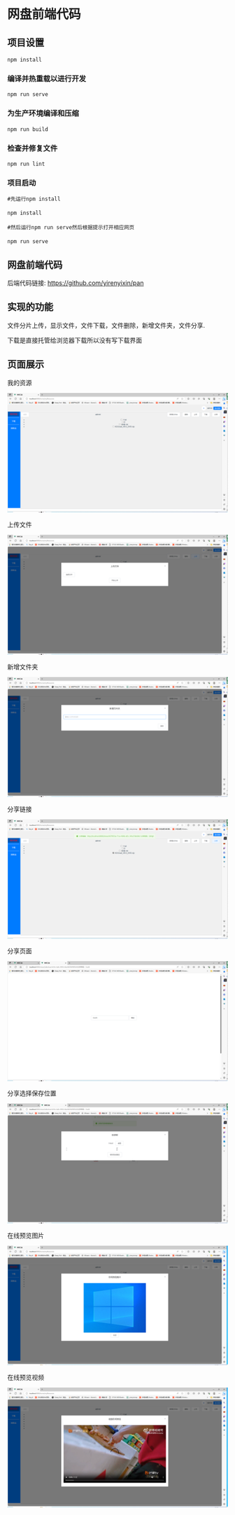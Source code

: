 # 网盘前端代码

## 项目设置
```
npm install
```

### 编译并热重载以进行开发
```
npm run serve
```

### 为生产环境编译和压缩
```
npm run build
```

### 检查并修复文件
```
npm run lint
```

### 项目启动
````
#先运行npm install

npm install

#然后运行npm run serve然后根据提示打开相应网页

npm run serve
````

## 网盘前端代码

后端代码链接: https://github.com/yirenyixin/pan

## 实现的功能

文件分片上传，显示文件，文件下载，文件删除，新增文件夹，文件分享.

下载是直接托管给浏览器下载所以没有写下载界面


## 页面展示

我的资源

![我的资源](./src/img/我的资源.png)

上传文件

![上传文件](./src/img/上传文件.png)

新增文件夹

![新增文件夹](./src/img/新增文件夹.png)

分享链接

![分享链接](./src/img/分享链接.png)

分享页面

![分享页面](./src/img/分享页面.png)

分享选择保存位置

![分享保存位置](./src/img/分享选择保存位置.png)

在线预览图片

![在线预览视频](./src/img/在线预览图片.png)

在线预览视频

![在线预览视频](./src/img/在线预览视频.png)